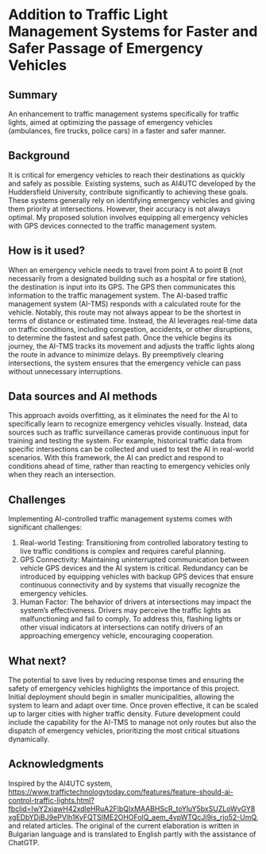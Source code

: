 
# Addition to Traffic Light Management Systems for Faster and Safer Passage of Emergency Vehicles

## Summary

An enhancement to traffic management systems specifically for traffic lights, aimed at optimizing the passage of emergency vehicles (ambulances, fire trucks, police cars) in a faster and safer manner.

## Background

It is critical for emergency vehicles to reach their destinations as quickly and safely as possible. Existing systems, such as AI4UTC developed by the Huddersfield University, contribute significantly to achieving these goals. These systems generally rely on identifying emergency vehicles and giving them priority at intersections. However, their accuracy is not always optimal. My proposed solution involves equipping all emergency vehicles with GPS devices connected to the traffic management system.

## How is it used?

When an emergency vehicle needs to travel from point A to point B (not necessarily from a designated building such as a hospital or fire station), the destination is input into its GPS. The GPS then communicates this information to the traffic management system.
The AI-based traffic management system (AI-TMS) responds with a calculated route for the vehicle. Notably, this route may not always appear to be the shortest in terms of distance or estimated time. Instead, the AI leverages real-time data on traffic conditions, including congestion, accidents, or other disruptions, to determine the fastest and safest path.
Once the vehicle begins its journey, the AI-TMS tracks its movement and adjusts the traffic lights along the route in advance to minimize delays. By preemptively clearing intersections, the system ensures that the emergency vehicle can pass without unnecessary interruptions.

## Data sources and AI methods

This approach avoids overfitting, as it eliminates the need for the AI to specifically learn to recognize emergency vehicles visually. Instead, data sources such as traffic surveillance cameras provide continuous input for training and testing the system.
For example, historical traffic data from specific intersections can be collected and used to test the AI in real-world scenarios. With this framework, the AI can predict and respond to conditions ahead of time, rather than reacting to emergency vehicles only when they reach an intersection.

## Challenges

Implementing AI-controlled traffic management systems comes with significant challenges:
1.	Real-world Testing: Transitioning from controlled laboratory testing to live traffic conditions is complex and requires careful planning.
2.	GPS Connectivity: Maintaining uninterrupted communication between vehicle GPS devices and the AI system is critical. Redundancy can be introduced by equipping vehicles with backup GPS devices that ensure continuous connectivity and by systems that visually recognize the emergency vehicles. 
3.	Human Factor: The behavior of drivers at intersections may impact the system’s effectiveness. Drivers may perceive the traffic lights as malfunctioning and fail to comply. To address this, flashing lights or other visual indicators at intersections can notify drivers of an approaching emergency vehicle, encouraging cooperation.

## What next?

The potential to save lives by reducing response times and ensuring the safety of emergency vehicles highlights the importance of this project. Initial deployment should begin in smaller municipalities, allowing the system to learn and adapt over time. Once proven effective, it can be scaled up to larger cities with higher traffic density.
Future development could include the capability for the AI-TMS to manage not only routes but also the dispatch of emergency vehicles, prioritizing the most critical situations dynamically.

## Acknowledgments

Inspired by the AI4UTC system, https://www.traffictechnologytoday.com/features/feature-should-ai-control-traffic-lights.html?fbclid=IwY2xjawH42xdleHRuA2FlbQIxMAABHScR_toYluY5bxSUZLoWvGY8xgEDbYDjBJ9ePVlh1KyFQTSIME2OHOFolQ_aem_4vpWTQcJi9is_rjo52-UmQ, and related articles.
The original of the current elaboration is written in Bulgarian language and is translated to English partly with the assistance of ChatGTP.
